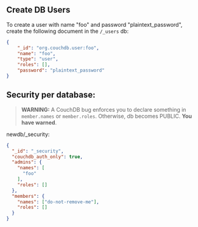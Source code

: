 ## Create DB Users

To create a user with name "foo" and password "plaintext_password", create the
following document in the `/_users` db:

```json
{
    "_id": "org.couchdb.user:foo",
    "name": "foo",
    "type": "user",
    "roles": [],
    "password": "plaintext_password"
}
```

## Security per database:

> **WARNING:** 
> A CouchDB bug enforces you to declare something in `member.names` or `member.roles`. 
> Otherwise, db becomes PUBLIC. **You have warned**.

newdb/_security:

```json
{
  "_id": "_security",
  "couchdb_auth_only": true,
  "admins": {
    "names": [
      "foo"
    ],
    "roles": []
  },
  "members": {
    "names": ["do-not-remove-me"],
    "roles": []
  }
}
```
